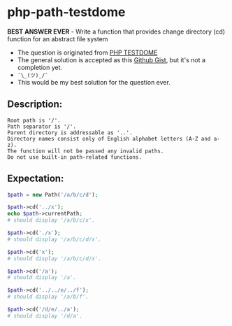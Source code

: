 # php-path-testdome

**BEST ANSWER EVER** - Write a function that provides change directory (cd) function for an abstract file system

- The question is originated from [PHP TESTDOME](https://www.testdome.com/questions/php/path/7265?testId=30&testDifficulty=Hard)
- The general solution is accepted as this [Github Gist](https://gist.github.com/TheRealJAG/0acc8b81be8012f14a6b58808a0de26d), but it's not a completion yet.
- `¯\_(ツ)_/¯`
- This would be my best solution for the question ever.

## Description:
```
Root path is '/'.
Path separator is '/'.
Parent directory is addressable as '..'.
Directory names consist only of English alphabet letters (A-Z and a-z).
The function will not be passed any invalid paths.
Do not use built-in path-related functions.
```

## Expectation:
```php
$path = new Path('/a/b/c/d');

$path->cd('../x');
echo $path->currentPath;
# should display '/a/b/c/x'.

$path->cd('./x');
# should display '/a/b/c/d/x'.

$path->cd('x');
# should display '/a/b/c/d/x'.

$path->cd('/a');
# should display '/a'.

$path->cd('../../e/../f');
# should display '/a/b/f'.

$path->cd('/d/e/../a');
# should display '/d/a'.
```
